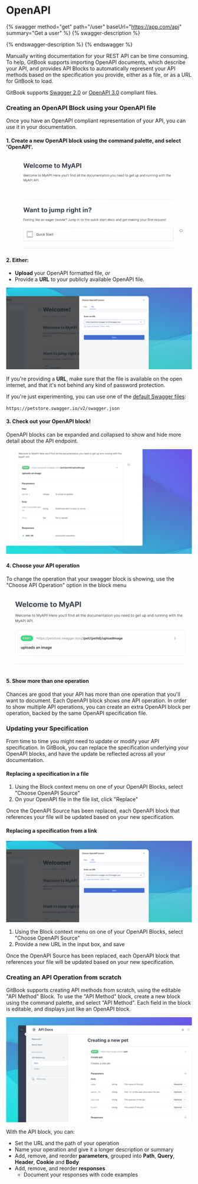 # OpenAPI

{% swagger method="get" path="/user" baseUrl="https://app.com/api" summary="Get a user" %}
{% swagger-description %}

{% endswagger-description %}
{% endswagger %}

Manually writing documentation for your REST API can be time consuming. To help, GitBook supports importing OpenAPI documents, which describe your API, and provides API Blocks to automatically represent your API methods based on the specification you provide, either as a file, or as a URL for GitBook to load.

GitBook supports [Swagger 2.0](https://github.com/OAI/OpenAPI-Specification/blob/main/versions/2.0.md) or [OpenAPI 3.0](https://github.com/OAI/OpenAPI-Specification/blob/main/versions/3.0.3.md) compliant files.

### Creating an OpenAPI Block using your OpenAPI file

Once you have an OpenAPI compliant representation of your API, you can use it in your documentation.

#### **1. Create a new OpenAPI block** using the command palette, and select 'OpenAPI'.

![](<../.gitbook/assets/Open API.gif>)

#### 2. Either:

* **Upload** your OpenAPI formatted file, _or_
* Provide a **URL** to your publicly available OpenAPI file.

![](<../.gitbook/assets/OpenAPI Source.png>)

If you're providing a **URL**, make sure that the file is available on the open internet, and that it's not behind any kind of password protection.

If you're just experimenting, you can use one of the [default Swagger files](https://petstore.swagger.io/#/):

`https://petstore.swagger.io/v2/swagger.json`

#### **3. Check out your OpenAPI block!**

OpenAPI blocks can be expanded and collapsed to show and hide more detail about the API endpoint.

![](<../.gitbook/assets/OpenAPI Expanded.png>)

#### **4. Choose your API operation**

To change the operation that your swagger block is showing, use the "Choose API Operation" option in the block menu

![](<../.gitbook/assets/OpenAPI Operation.gif>)

#### **5. Show more than one operation**

Chances are good that your API has more than one operation that you'll want to document. Each OpenAPI block shows one API operation. In order to show multiple API operations, you can create an extra OpenAPI block per operation, backed by the same OpenAPI specification file.

### Updating your Specification

From time to time you might need to update or modify your API specification. In GitBook, you can replace the specification underlying your OpenAPI blocks, and have the update be reflected across all your documentation.

#### Replacing a specification in a file

1. Using the Block context menu on one of your OpenAPI Blocks, select "Choose OpenAPI Source"
2. On your OpenAPI file in the file list, click "Replace"

Once the OpenAPI Source has been replaced, each OpenAPI block that references your file will be updated based on your new specification.

#### Replacing a specification from a link

![](<../.gitbook/assets/OpenAPI Source.png>)

1. Using the Block context menu on one of your OpenAPI Blocks, select "Choose OpenAPI Source"
2. Provide a new URL in the input box, and save

Once the OpenAPI Source has been replaced, each OpenAPI block that references your file will be updated based on your new specification.

### Creating an API Operation from scratch

GitBook supports creating API methods from scratch, using the editable "API Method" Block. To use the "API Method" block, create a new block using the command palette, and select "API Method". Each field in the block is editable, and displays just like an OpenAPI block.

![](<../.gitbook/assets/API Block From Scratch.png>)

With the API block, you can:

* Set the URL and the path of your operation
* Name your operation and give it a longer description or summary
* Add, remove, and reorder **parameters**, grouped into **Path**, **Query**, **Header**, **Cookie** and **Body**
* Add, remove, and reorder **responses**
  * Document your responses with code examples
